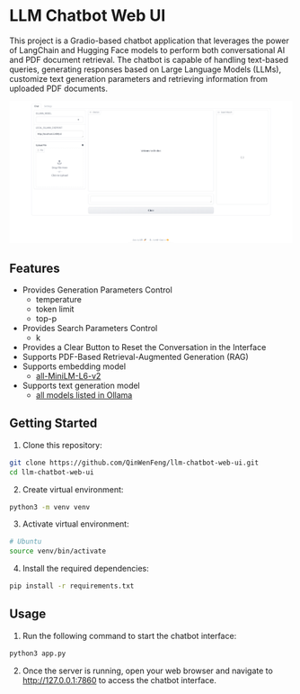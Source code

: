 # LLM Chatbot Web UI

This project is a Gradio-based chatbot application that leverages the power of LangChain and Hugging Face models to perform both conversational AI and PDF document retrieval. The chatbot is capable of handling text-based queries, generating responses based on Large Language Models (LLMs), customize text generation parameters and retrieving information from uploaded PDF documents.

![web-interface](images/web-interface.png)

## Features

* Provides Generation Parameters Control
  - temperature
  - token limit
  - top-p
* Provides Search Parameters Control
  - k
* Provides a Clear Button to Reset the Conversation in the Interface
* Supports PDF-Based Retrieval-Augmented Generation (RAG)
* Supports embedding model
  - [all-MiniLM-L6-v2](https://huggingface.co/sentence-transformers/all-MiniLM-L6-v2)
* Supports text generation model
  - [all models listed in Ollama](https://ollama.com/library)

## Getting Started

1. Clone this repository:

```bash
git clone https://github.com/QinWenFeng/llm-chatbot-web-ui.git
cd llm-chatbot-web-ui
```

2. Create virtual environment:
```bash
python3 -m venv venv
```

3. Activate virtual environment:
```bash
# Ubuntu
source venv/bin/activate
```

4. Install the required dependencies:

```bash
pip install -r requirements.txt
```

## Usage

1. Run the following command to start the chatbot interface:

```bash
python3 app.py
```

2. Once the server is running, open your web browser and navigate to http://127.0.0.1:7860 to access the chatbot interface.





